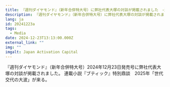 ```yaml
---
title: 『週刊ダイヤモンド』（新年合併特大号）に弊社代表大塚の対談が掲載されました　‐連載小説『ブティック』特別鼎談　2025年「世代交代の大波」が来る
description: 『週刊ダイヤモンド』（新年合併特大号）に弊社代表大塚の対談が掲載されました　‐連載小説『ブティック』特別鼎談　2025年「世代交代の大波」が来る
lang: ja
id: 20241223a
tags:
  - Media
date: 2024-12-23T13:13:00.000Z
external_link: ""
img: ""
imgalt: Japan Activation Capital
---
```

『週刊ダイヤモンド』（新年合併特大号）2024年12月23日発売号に弊社代表大塚の対談が掲載されました。
連載小説『ブティック』特別鼎談　2025年「世代交代の大波」が来る。
